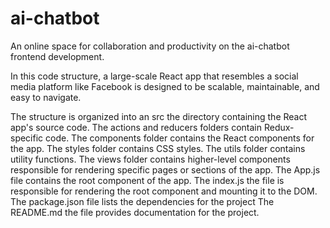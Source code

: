 
# ai-chatbot
An online space for collaboration and productivity on the ai-chatbot frontend development.

In this code structure, a large-scale React app that resembles a social media platform like Facebook is designed to be scalable, maintainable, and easy to navigate.

The structure is organized into an src the directory containing the React app's source code.
The actions and reducers folders contain Redux-specific code.
The components folder contains the React components for the app.
The styles folder contains CSS styles.
The utils folder contains utility functions.
The views folder contains higher-level components responsible for rendering specific pages or sections of the app.
The App.js file contains the root component of the app.
The index.js the file is responsible for rendering the root component and mounting it to the DOM.
The package.json file lists the dependencies for the project
The README.md the file provides documentation for the project.
